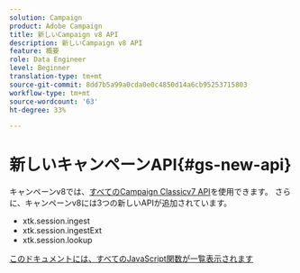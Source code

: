 ```yaml
---
solution: Campaign
product: Adobe Campaign
title: 新しいCampaign v8 API
description: 新しいCampaign v8 API
feature: 概要
role: Data Engineer
level: Beginner
translation-type: tm+mt
source-git-commit: 8dd7b5a99a0cda0e0c4850d14a6cb95253715803
workflow-type: tm+mt
source-wordcount: '63'
ht-degree: 33%

---
```


# 新しいキャンペーンAPI{#gs-new-api}

キャンペーンv8では、[すべてのCampaign Classicv7 API](https://docs.adobe.com/content/help/en/campaign-classic/technicalresources/api/p-1.html)を使用できます。 さらに、キャンペーンv8には3つの新しいAPIが追加されています。

* xtk.session.ingest
* xtk.session.ingestExt
* xtk.session.lookup

[このドキュメントには、すべてのJavaScript関数が一覧表示されます](https://docs.adobe.com/content/help/en/campaign-classic/technicalresources/api/p-1.html)
